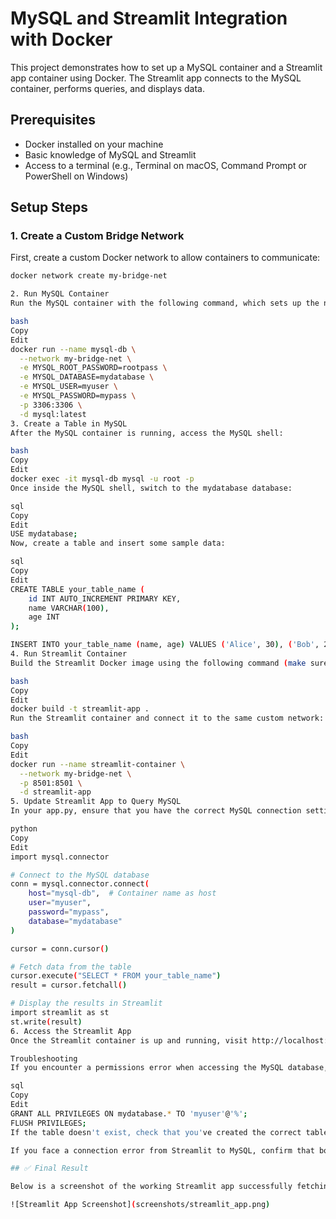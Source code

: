 # MySQL and Streamlit Integration with Docker

This project demonstrates how to set up a MySQL container and a Streamlit app container using Docker. The Streamlit app connects to the MySQL container, performs queries, and displays data.

## Prerequisites

- Docker installed on your machine
- Basic knowledge of MySQL and Streamlit
- Access to a terminal (e.g., Terminal on macOS, Command Prompt or PowerShell on Windows)

## Setup Steps

### 1. Create a Custom Bridge Network

First, create a custom Docker network to allow containers to communicate:

```bash
docker network create my-bridge-net

2. Run MySQL Container
Run the MySQL container with the following command, which sets up the necessary environment variables like root password, database name, and user credentials:

bash
Copy
Edit
docker run --name mysql-db \
  --network my-bridge-net \
  -e MYSQL_ROOT_PASSWORD=rootpass \
  -e MYSQL_DATABASE=mydatabase \
  -e MYSQL_USER=myuser \
  -e MYSQL_PASSWORD=mypass \
  -p 3306:3306 \
  -d mysql:latest
3. Create a Table in MySQL
After the MySQL container is running, access the MySQL shell:

bash
Copy
Edit
docker exec -it mysql-db mysql -u root -p
Once inside the MySQL shell, switch to the mydatabase database:

sql
Copy
Edit
USE mydatabase;
Now, create a table and insert some sample data:

sql
Copy
Edit
CREATE TABLE your_table_name (
    id INT AUTO_INCREMENT PRIMARY KEY,
    name VARCHAR(100),
    age INT
);

INSERT INTO your_table_name (name, age) VALUES ('Alice', 30), ('Bob', 25);
4. Run Streamlit Container
Build the Streamlit Docker image using the following command (make sure the Dockerfile is set up correctly):

bash
Copy
Edit
docker build -t streamlit-app .
Run the Streamlit container and connect it to the same custom network:

bash
Copy
Edit
docker run --name streamlit-container \
  --network my-bridge-net \
  -p 8501:8501 \
  -d streamlit-app
5. Update Streamlit App to Query MySQL
In your app.py, ensure that you have the correct MySQL connection settings:

python
Copy
Edit
import mysql.connector

# Connect to the MySQL database
conn = mysql.connector.connect(
    host="mysql-db",  # Container name as host
    user="myuser",
    password="mypass",
    database="mydatabase"
)

cursor = conn.cursor()

# Fetch data from the table
cursor.execute("SELECT * FROM your_table_name")
result = cursor.fetchall()

# Display the results in Streamlit
import streamlit as st
st.write(result)
6. Access the Streamlit App
Once the Streamlit container is up and running, visit http://localhost:8501 in your browser to view the results. The Streamlit app will display data from the MySQL database.

Troubleshooting
If you encounter a permissions error when accessing the MySQL database, ensure that the user has sufficient privileges:

sql
Copy
Edit
GRANT ALL PRIVILEGES ON mydatabase.* TO 'myuser'@'%';
FLUSH PRIVILEGES;
If the table doesn't exist, check that you've created the correct table using the SHOW TABLES; command.

If you face a connection error from Streamlit to MySQL, confirm that both containers are connected to the same Docker network.

## ✅ Final Result

Below is a screenshot of the working Streamlit app successfully fetching data from the MySQL database:

![Streamlit App Screenshot](screenshots/streamlit_app.png)
